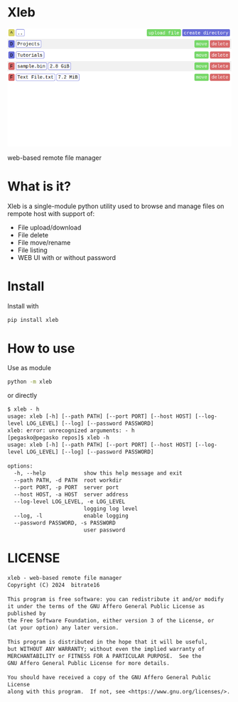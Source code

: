 # Xleb

![screenshot](screenshot.png)

web-based remote file manager

# What is it?

Xleb is a single-module python utility used to browse and manage files on rempote host with support of:
* File upload/download
* File delete
* File move/rename
* File listing
* WEB UI with or without password

# Install

Install with

```bash
pip install xleb
```

# How to use

Use as module

```bash
python -m xleb
```

or directly

```
$ xleb - h
usage: xleb [-h] [--path PATH] [--port PORT] [--host HOST] [--log-level LOG_LEVEL] [--log] [--password PASSWORD]
xleb: error: unrecognized arguments: - h
[pegasko@pegasko repos]$ xleb -h
usage: xleb [-h] [--path PATH] [--port PORT] [--host HOST] [--log-level LOG_LEVEL] [--log] [--password PASSWORD]

options:
  -h, --help            show this help message and exit
  --path PATH, -d PATH  root workdir
  --port PORT, -p PORT  server port
  --host HOST, -a HOST  server address
  --log-level LOG_LEVEL, -e LOG_LEVEL
                        logging log level
  --log, -l             enable logging
  --password PASSWORD, -s PASSWORD
                        user password
```

# LICENSE

```
xleb - web-based remote file manager
Copyright (C) 2024  bitrate16

This program is free software: you can redistribute it and/or modify
it under the terms of the GNU Affero General Public License as published by
the Free Software Foundation, either version 3 of the License, or
(at your option) any later version.

This program is distributed in the hope that it will be useful,
but WITHOUT ANY WARRANTY; without even the implied warranty of
MERCHANTABILITY or FITNESS FOR A PARTICULAR PURPOSE.  See the
GNU Affero General Public License for more details.

You should have received a copy of the GNU Affero General Public License
along with this program.  If not, see <https://www.gnu.org/licenses/>.
```